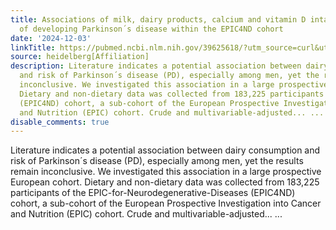 ```yaml
---
title: Associations of milk, dairy products, calcium and vitamin D intake with risk
  of developing Parkinson´s disease within the EPIC4ND cohort
date: '2024-12-03'
linkTitle: https://pubmed.ncbi.nlm.nih.gov/39625618/?utm_source=curl&utm_medium=rss&utm_campaign=pubmed-2&utm_content=1FakS-2QOkCT8HsMOQP1bCRQ4YzyumYOmxmF0moLsQ3dFB1E9V&fc=20220326224207&ff=20241203172312&v=2.18.0.post9+e462414
source: heidelberg[Affiliation]
description: Literature indicates a potential association between dairy consumption
  and risk of Parkinson´s disease (PD), especially among men, yet the results remain
  inconclusive. We investigated this association in a large prospective European cohort.
  Dietary and non-dietary data was collected from 183,225 participants of the EPIC-for-Neurodegenerative-Diseases
  (EPIC4ND) cohort, a sub-cohort of the European Prospective Investigation into Cancer
  and Nutrition (EPIC) cohort. Crude and multivariable-adjusted... ...
disable_comments: true
---
```

Literature indicates a potential association between dairy consumption and risk of Parkinson´s disease (PD), especially among men, yet the results remain inconclusive. We investigated this association in a large prospective European cohort. Dietary and non-dietary data was collected from 183,225 participants of the EPIC-for-Neurodegenerative-Diseases (EPIC4ND) cohort, a sub-cohort of the European Prospective Investigation into Cancer and Nutrition (EPIC) cohort. Crude and multivariable-adjusted... ...